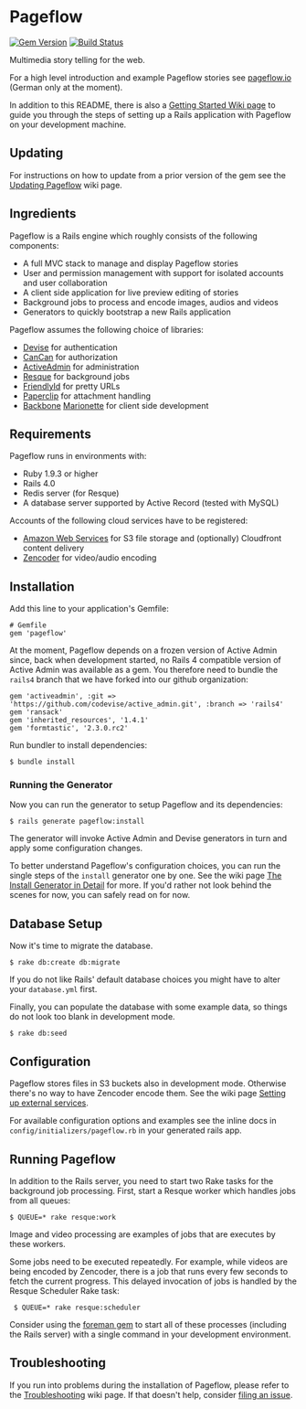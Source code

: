 # Pageflow

[![Gem Version](https://badge.fury.io/rb/pageflow.svg)](http://badge.fury.io/rb/pageflow)
[![Build Status](https://travis-ci.org/codevise/pageflow.svg?branch=master)](https://travis-ci.org/codevise/pageflow)

Multimedia story telling for the web.

For a high level introduction and example Pageflow stories see
[pageflow.io](http://pageflow.io) (German only at the moment).

In addition to this README, there is also a [Getting Started Wiki page](https://github.com/codevise/pageflow/wiki/Getting-Started)
to guide you through the steps of setting up a Rails application with Pageflow 
on your development machine.

## Updating

For instructions on how to update from a prior version of the gem see
the
[Updating Pageflow](https://github.com/codevise/pageflow/wiki/Updating-Pageflow)
wiki page.

## Ingredients

Pageflow is a Rails engine which roughly consists of the following
components:

* A full MVC stack to manage and display Pageflow stories
* User and permission management with support for isolated accounts
  and user collaboration
* A client side application for live preview editing of stories
* Background jobs to process and encode images, audios and videos
* Generators to quickly bootstrap a new Rails application

Pageflow assumes the following choice of libraries:

* [Devise](https://github.com/plataformatec/devise) for authentication
* [CanCan](https://github.com/ryanb/cancan) for authorization
* [ActiveAdmin](http://activeadmin.info/) for administration
* [Resque](https://github.com/resque/resque) for background jobs
* [FriendlyId](https://github.com/norman/friendly_id) for pretty URLs
* [Paperclip](https://github.com/thoughtbot/paperclip) for attachment handling
* [Backbone](http://backbonejs.org/) [Marionette](http://marionettejs.com/) for client side development


## Requirements

Pageflow runs in environments with:

* Ruby 1.9.3 or higher
* Rails 4.0
* Redis server (for Resque)
* A database server supported by Active Record (tested with MySQL)

Accounts of the following cloud services have to be registered:

* [Amazon Web Services](http://aws.amazon.com) for S3 file storage and
  (optionally) Cloudfront content delivery
* [Zencoder](http://zencoder.com) for video/audio encoding

## Installation

Add this line to your application's Gemfile:

    # Gemfile
    gem 'pageflow'

At the moment, Pageflow depends on a frozen version of Active Admin
since, back when development started, no Rails 4 compatible version of
Active Admin was available as a gem. You therefore need to bundle the
`rails4` branch that we have forked into our github organization:

    gem 'activeadmin', :git => 'https://github.com/codevise/active_admin.git', :branch => 'rails4'
    gem 'ransack'
    gem 'inherited_resources', '1.4.1'
    gem 'formtastic', '2.3.0.rc2'

Run bundler to install dependencies:

    $ bundle install

### Running the Generator

Now you can run the generator to setup Pageflow and its dependencies:

    $ rails generate pageflow:install

The generator will invoke Active Admin and Devise generators in turn
and apply some configuration changes.

To better understand Pageflow's configuration choices, you can run the
single steps of the `install` generator one by one. See the wiki page
[The Install Generator in Detail](https://github.com/codevise/pageflow/wiki/The-Install-Generator-in-Detail)
for more. If you'd rather not look behind the scenes for now, you can
safely read on for now.

## Database Setup

Now it's time to migrate the database.

    $ rake db:create db:migrate

If you do not like Rails' default database choices you might have to
alter your `database.yml` first.

Finally, you can populate the database with some example data, so
things do not look too blank in development mode.

    $ rake db:seed

## Configuration

Pageflow stores files in S3 buckets also in development
mode. Otherwise there's no way to have Zencoder encode them. See the
wiki page [Setting up external services](https://github.com/codevise/pageflow/wiki/Setting-up-External-Services).

For available configuration options and examples see the inline docs
in `config/initializers/pageflow.rb` in your generated rails app.

## Running Pageflow

In addition to the Rails server, you need to start two Rake tasks for 
the background job processing. First, start a Resque worker which handles
jobs from all queues:

    $ QUEUE=* rake resque:work
    
Image and video processing are examples of jobs that are executes by these workers.

Some jobs need to be executed repeatedly. For example, while videos are being
encoded by Zencoder, there is a job that runs every few seconds to fetch the 
current progress. This delayed invocation of jobs is handled by the Resque
Scheduler Rake task:

     $ QUEUE=* rake resque:scheduler

Consider using the [foreman gem](https://github.com/ddollar/foreman) to start all of
these processes (including the Rails server) with a single command in your 
development environment.

## Troubleshooting

If you run into problems during the installation of Pageflow, please refer to the [Troubleshooting](https://github.com/codevise/pageflow/wiki/Troubleshooting) wiki 
page. If that doesn't help, consider [filing an issue](https://github.com/codevise/pageflow/issues?state=open).
